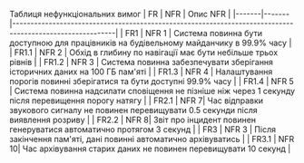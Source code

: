 Таблиця нефункціональних вимог
| FR    | NFR   | Опис NFR                                                                                                 |
|-------|-------|----------------------------------------------------------------------------------------------------------|
| FR1   | NFR 1 | Система повинна бути доступною для працівників на будівельному майданчику в 99.9% часу                   |
| FR1.1 | NFR 2 | Обхід в глибину по навігації має бути небільше трьох рівнів                                              |
| FR1.2 | NFR 3 | Система повинна забезпечувати зберігання історичних даних на 100 ГБ пам'яті                              |
| FR1.3 | NFR 4 | Налаштування порогів повинні зберігатися та бути доступні 99.9% часу                                     |
| FR1.4 | NFR 5 | Система повинна надсилати сповіщення не пізніше ніж через 1 секунду після перевищення порогу натягу      |
| FR2.1 | NFR 7| Час відправки звукового сигналу не повинен перевищувати 0.5 секунди після виявлення розриву              |
| FR2.2 | NFR 8| Звіт про інцидент повинен генеруватися автоматично протягом 3 секунд                                     |
| FR3   | NFR 3 | Після закінчення пам'яті, дані повинні автоматично архівуватись                                      |
| FR3.1 | NFR 10| Час архівування старих даних не повинен перевищувати 10 секунд                                           |
